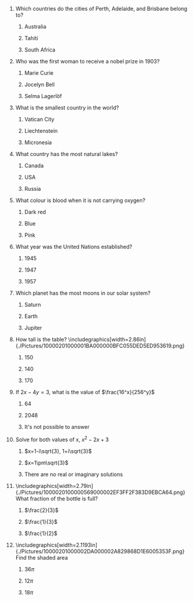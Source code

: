1. Which countries do the cities of Perth, Adelaide, and Brisbane belong to?


    1. Australia


    2. Tahiti


    3. South Africa


2. Who was the first woman to receive a nobel prize in 1903?


    1. Marie Curie


    2. Jocelyn Bell


    3. Selma Lagerlöf


3. What is the smallest country in the world?


    1. Vatican City


    2. Liechtenstein


    3. Micronesia


4. What country has the most natural lakes?


    1. Canada


    2. USA


    3. Russia


5. What colour is blood when it is not carrying oxygen?


    1. Dark red


    2. Blue


    3. Pink


6. What year was the United Nations established?


    1. 1945


    2. 1947


    3. 1957


7. Which planet has the most moons in our solar system?


    1. Saturn


    2. Earth


    3. Jupiter

8. How tall is the table? \includegraphics[width=2.86in]{./Pictures/10000201000001BA000000BFC055DED5ED953619.png}

    1. 150


    2. 140


    3. 170


9. If $2x - 4y = 3$, what is the value of $\frac{16^x}{256^y}$


    1. $64$


    2. $2048$


    3. It's not possible to answer

10. Solve for both values of x, $x^2-2x+3$

    1. $x=1-i\sqrt{3}, 1+i\sqrt{3}$

    2. $x=1\pm\sqrt{3}$

    3. There are no real or imaginary solutions

11. \includegraphics[width=2.79in]{./Pictures/1000020100000569000002EF3FF2F383D9EBCA64.png} What fraction of the bottle is full?


    1. $\frac{2}{3}$


    2. $\frac{1}{3}$


    3. $\frac{1}{2}$


12. \includegraphics[width=2.1193in]{./Pictures/10000201000002DA000002A829868D1E6005353F.png} Find the shaded area


    1. $36\pi$


    2. $12\pi$


    3. $18\pi$
